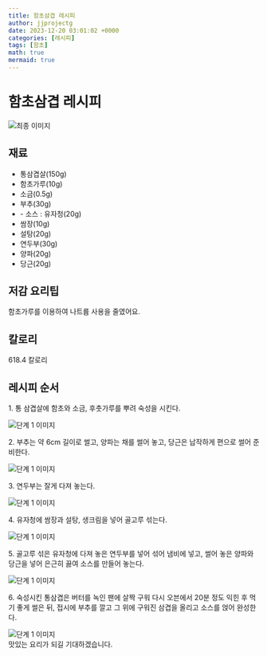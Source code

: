 ```yaml
---
title: 함초삼겹 레시피
author: jjprojectg
date: 2023-12-20 03:01:02 +0000
categories: [레시피]
tags: [함초]
math: true
mermaid: true
---
```

<meta name="og:type" content="website"/>
<meta charset="UTF-8"/>
<div class="header">
  <h1>함초삼겹 레시피</h1>
</div>

<div class="container my-4">
  <div class="row">
    <div class="col-12 col-md-6">
      <div class="recipe-image">
        <img src="http://www.foodsafetykorea.go.kr/uploadimg/cook/10_00507_2.png" class="step-image" alt="최종 이미지"/>
      </div>
    </div>
    <div class="col-12 col-md-6">
      <div class="ingredients">
        <h2>재료</h2>
        <ul class="card">
          <li> 통삼겹살(150g) </li>
          <li>  함초가루(10g) </li>
          <li>  소금(0.5g) </li>
          <li> 부추(30g) </li>
          <li> - 소스 : 유자청(20g) </li>
          <li>  쌈장(10g) </li>
          <li>  설탕(20g) </li>
          <li> 연두부(30g) </li>
          <li>  양파(20g) </li>
          <li>  당근(20g) </li>
</ul>
      </div>
    </div>
    <div class="col-12 col-md-6">
      <div class="ingredients">
        <h2>저감 요리팁</h2>
        <div class="card"> 
          <p>
            함초가루를 이용하여 나트륨 사용을 줄였어요.
          </p>
        </div>
      </div>
      <div class="ingredients">
        <h2>칼로리</h2>
        <div class="card"> 
          <p>
            618.4 칼로리
          </p>
        </div>
      </div>
    </div>
  </div>

  <h2 class="my-4">레시피 순서</h2>
  <div class="card recipe-card">
    <div class="card-body recipe-step">
      <p class="card-text step-description">1. 통 삼겹살에 함초와 소금, 후춧가루를
뿌려 숙성을 시킨다.</p>
      <img src="http://www.foodsafetykorea.go.kr/uploadimg/cook/20_00507_1.png" alt="단계 1 이미지" class="step-image"/>
    </div>
  </div>
  <div class="card recipe-card">
    <div class="card-body recipe-step">
      <p class="card-text step-description">2. 부추는 약 6cm 길이로 썰고, 양파는
채를 썰어 놓고, 당근은 납작하게
편으로 썰어 준비한다.</p>
      <img src="http://www.foodsafetykorea.go.kr/uploadimg/cook/20_00507_2.png" alt="단계 1 이미지" class="step-image"/>
    </div>
  </div>
  <div class="card recipe-card">
    <div class="card-body recipe-step">
      <p class="card-text step-description">3. 연두부는 잘게 다져 놓는다.</p>
      <img src="http://www.foodsafetykorea.go.kr/uploadimg/cook/20_00507_3.png" alt="단계 1 이미지" class="step-image"/>
    </div>
  </div>
  <div class="card recipe-card">
    <div class="card-body recipe-step">
      <p class="card-text step-description">4. 유자청에 쌈장과 설탕, 생크림을 넣어
골고루 섞는다.</p>
      <img src="http://www.foodsafetykorea.go.kr/uploadimg/cook/20_00507_4.png" alt="단계 1 이미지" class="step-image"/>
    </div>
  </div>
  <div class="card recipe-card">
    <div class="card-body recipe-step">
      <p class="card-text step-description">5. 골고루 섞은 유자청에 다져 놓은
연두부를 넣어 섞어 냄비에 넣고, 썰어
놓은 양파와 당근을 넣어 은근히 끓여
소스를 만들어 놓는다.</p>
      <img src="http://www.foodsafetykorea.go.kr/uploadimg/cook/20_00507_5.png" alt="단계 1 이미지" class="step-image"/>
    </div>
  </div>
  <div class="card recipe-card">
    <div class="card-body recipe-step">
      <p class="card-text step-description">6. 숙성시킨 통삼겹은 버터를 녹인 팬에
살짝 구워 다시 오븐에서 20분 정도
익힌 후 먹기 좋게 썰은 뒤, 접시에
부추를 깔고 그 위에 구워진 삼겹을
올리고 소스를 얹어 완성한다.</p>
      <img src="http://www.foodsafetykorea.go.kr/uploadimg/cook/20_00507_6.png" alt="단계 1 이미지" class="step-image"/>
    </div>
  </div>

</div>
맛있는 요리가 되길 기대하겠습니다.
